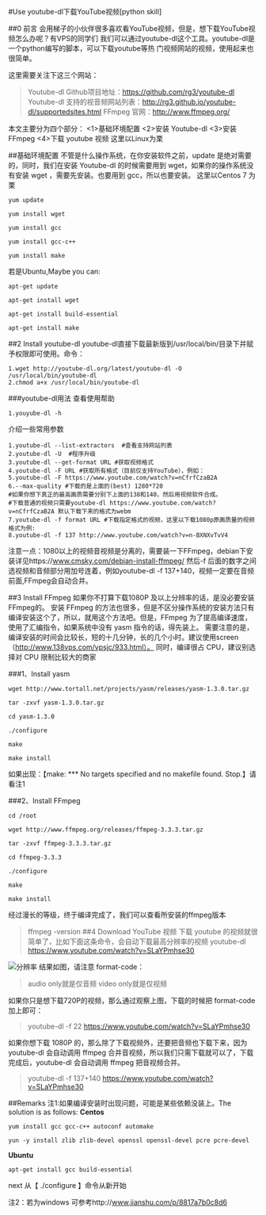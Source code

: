 #Use youtube-dl下载YouTube视频[python skill]

##0 前言
会用梯子的小伙伴很多喜欢看YouTube视频，但是，想下载YouTube视频怎么办呢？有VPS的同学们
我们可以通过youtube-dl这个工具。youtube-dl是一个python编写的脚本，可以下载youtube等热
门视频网站的视频，使用起来也很简单。

这里需要关注下这三个网站：
>Youtube-dl Github项目地址：https://github.com/rg3/youtube-dl
>Youtube-dl 支持的视音频网站列表：http://rg3.github.io/youtube-dl/supportedsites.html
>FFmpeg 官网：http://www.ffmpeg.org/

本文主要分为四个部分：
<1>基础环境配置
<2>安装 Youtube-dl
<3>安装 FFmpeg
<4>下载 youtube 视频
这里以Linux为栗


##基础环境配置
不管是什么操作系统，在你安装软件之前，update 是绝对需要的，同时，我们在安装 Youtube-dl 的时候需要用到 wget，如果你的操作系统没有安装 wget ，需要先安装。也要用到 gcc，所以也要安装。
这里以Centos 7 为栗
```
yum update

yum install wget

yum install gcc

yum install gcc-c++

yum install make
```
若是Ubuntu,Maybe you can:
```
apt-get update

apt-get install wget

apt-get install build-essential

apt-get install make
```


##2 Install youtube-dl
youtube-dl直接下载最新版到/usr/local/bin/目录下并赋予权限即可使用。命令：

```
1.wget http://youtube-dl.org/latest/youtube-dl -O /usr/local/bin/youtube-dl
2.chmod a+x /usr/local/bin/youtube-dl
```
###youtube-dl用法
查看使用帮助
```
1.youyube-dl -h
```
介绍一些常用参数
```
1.youtube-dl --list-extractors  #查看支持网站列表
2.youtube-dl -U  #程序升级
3.youtube-dl --get-format URL #获取视频格式
4.youtube-dl -F URL #获取所有格式（目前仅支持YouTube），例如：
5.youtube-dl -F https://www.youtube.com/watch?v=nCfrfCzaB2A
6.--max-quality #下载的是上面的(best) 1280*720
#如果你想下真正的最高画质需要分别下上面的138和140，然后用视频软件合成。
#下载普通的视频只需要youtube-dl https://www.youtube.com/watch?v=nCfrfCzaB2A 默认下载下来的格式为webm
7.youtube-dl -f format URL #下载指定格式的视频，这里以下载1080p原画质量的视频格式为例:
8.youtube-dl -f 137 http://www.youtube.com/watch?v=n-BXNXvTvV4
```
注意一点：1080以上的视频音视频是分离的，需要装一下FFmpeg，debian下安装详见https://www.cmsky.com/debian-install-ffmpeg/ 然后-f 后面的数字之间选视频和音频部分用加号连着，例如youtube-dl -f 137+140，视频一定要在音频前面,FFmpeg会自动合并。

##3 Install FFmpeg
如果你不打算下载1080P 及以上分辨率的话，是没必要安装FFmpeg的。
安装 FFmpeg 的方法也很多，但是不区分操作系统的安装方法只有编译安装这个了，所以，就用这个方法吧。但是，FFmpeg 为了提高编译速度，使用了汇编指令，如果系统中没有 yasm 指令的话，得先装上。
需要注意的是，编译安装的时间会比较长，短的十几分钟，长的几个小时。建议使用screen（http://www.138vps.com/vpsjc/933.html）。
同时，编译很占 CPU，建议别选择对 CPU 限制比较大的商家

###1、Install yasm
```
wget http://www.tortall.net/projects/yasm/releases/yasm-1.3.0.tar.gz

tar -zxvf yasm-1.3.0.tar.gz

cd yasm-1.3.0

./configure

make

make install
```
如果出现：【make: *** No targets specified and no makefile found.  Stop.】请看注1


###2、Install FFmpeg
```
cd /root

wget http://www.ffmpeg.org/releases/ffmpeg-3.3.3.tar.gz

tar -zxvf ffmpeg-3.3.3.tar.gz

cd ffmpeg-3.3.3

./configure

make

make install

```
经过漫长的等级，终于编译完成了，我们可以查看所安装的ffmpeg版本
>ffmpeg -version
##4 Download YouTube 视频
下载 youtube 的视频就很简单了，比如下面这条命令，会自动下载最高分辨率的视频
>youtube-dl https://www.youtube.com/watch?v=SLaYPmhse30

![分辨率](http://www.138vps.com/content/uploadfile/201709/dd0b1504928314.jpg)
结果如图，请注意 format-code：
>audio only就是仅音频
>video only就是仅视频

如果你只是想下载720P的视频，那么通过观察上图，下载的时候把 format-code 加上即可：
>youtube-dl -f 22 https://www.youtube.com/watch?v=SLaYPmhse30

如果你想下载 1080P 的，那么除了下载视频外，还要把音频也下载下来，因为 youtube-dl 会自动调用 ffmpeg 合并音视频，所以我们只需下载就可以了，下载完成后，youtube-dl 会自动调用 ffmpeg 把音视频合并。
>youtube-dl -f 137+140 https://www.youtube.com/watch?v=SLaYPmhse30

##Remarks
注1:如果编译安装时出现问题，可能是某些依赖没装上。The solution is as follows:
**Centos**
```
yum install gcc gcc-c++ autoconf automake

yun -y install zlib zlib-devel openssl openssl-devel pcre pcre-devel
```

**Ubuntu**
```
apt-get install gcc build-essential
```
next 从【 ./configure 】命令从新开始

注2：若为windows 可参考http://www.jianshu.com/p/8817a7b0c8d6